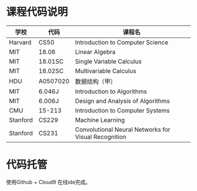 # 课程代码说明

| 学校       | 代码       | 课程名                                      |
| -------- | -------- | ---------------------------------------- |
| Harvard  | CS50     | Introduction to Computer Science         |
| MIT      | 18.06    | Linear Algebra                           |
| MIT      | 18.01SC  | Single Variable Calculus                 |
| MIT      | 18.02SC  | Multivariable Calculus                   |
| HDU      | A0507020 | 数据结构（甲）                                  |
| MIT      | 6.046J   | Introduction to Algorithms               |
| MIT      | 6.006J   | Design and Analysis of Algorithms        |
| CMU      | 15-213   | Introduction to Computer Systems         |
| Stanford | CS229    | Machine Learning                         |
| Stanford | CS231    | Convolutional Neural Networks for Visual Recognition |

# 代码托管

使用Github + Cloud9 在线ide完成。